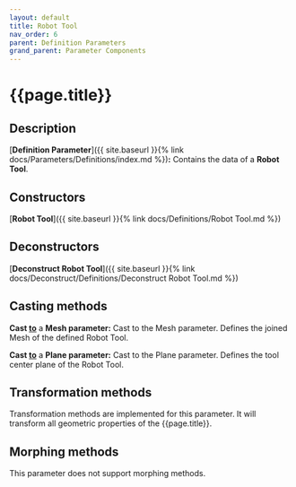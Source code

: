 ```yaml
---
layout: default
title: Robot Tool
nav_order: 6
parent: Definition Parameters
grand_parent: Parameter Components
---
```


# **{{page.title}}**

## **Description**

[**Definition Parameter**]({{ site.baseurl }}{% link docs/Parameters/Definitions/index.md %})**:** 
Contains the data of a **Robot Tool**.

## **Constructors**

[**Robot Tool**]({{ site.baseurl }}{% link docs/Definitions/Robot Tool.md %})

## **Deconstructors**

[**Deconstruct Robot Tool**]({{ site.baseurl }}{% link docs/Deconstruct/Definitions/Deconstruct Robot Tool.md %})

## **Casting methods**

**Cast <u>to</u>** a **Mesh parameter:** Cast to the Mesh parameter. Defines the joined Mesh of the defined Robot Tool.

**Cast <u>to</u>** a **Plane parameter:** Cast to the Plane parameter. Defines the tool center plane of the Robot Tool.

## **Transformation methods**

Transformation methods are implemented for this parameter. It will transform all geometric properties of the {{page.title}}.

## **Morphing methods**

This parameter does not support morphing methods.